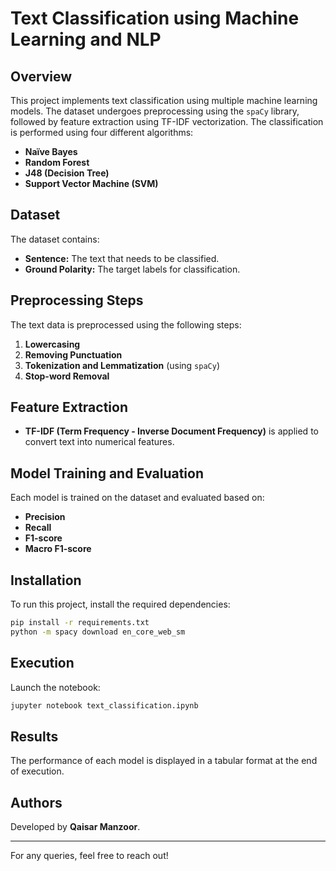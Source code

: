 # Text Classification using Machine Learning and NLP

## Overview
This project implements text classification using multiple machine learning models. The dataset undergoes preprocessing using the `spaCy` library, followed by feature extraction using TF-IDF vectorization. The classification is performed using four different algorithms:

- **Naïve Bayes**
- **Random Forest**
- **J48 (Decision Tree)**
- **Support Vector Machine (SVM)**

## Dataset
The dataset contains:
- **Sentence:** The text that needs to be classified.
- **Ground Polarity:** The target labels for classification.

## Preprocessing Steps
The text data is preprocessed using the following steps:
1. **Lowercasing**
2. **Removing Punctuation**
3. **Tokenization and Lemmatization** (using `spaCy`)
4. **Stop-word Removal**

## Feature Extraction
- **TF-IDF (Term Frequency - Inverse Document Frequency)** is applied to convert text into numerical features.

## Model Training and Evaluation
Each model is trained on the dataset and evaluated based on:
- **Precision**
- **Recall**
- **F1-score**
- **Macro F1-score**

## Installation
To run this project, install the required dependencies:

```bash
pip install -r requirements.txt
python -m spacy download en_core_web_sm
```

## Execution
Launch the notebook:

```bash
jupyter notebook text_classification.ipynb
```

## Results
The performance of each model is displayed in a tabular format at the end of execution.

## Authors
Developed by **Qaisar Manzoor**.

---
For any queries, feel free to reach out!
